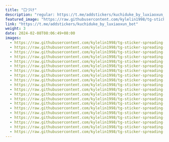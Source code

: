 ```yaml
---
title: "口づけ"
description: "regular: https://t.me/addstickers/kuchiduke_by_luxiaoxun_bot"
featured_image: "https://raw.githubusercontent.com/kylelin1998/tg-sticker-spreading-worldwide-images/main/img/9f3156b5-e36a-40b2-886e-290374850bd0.jpg"
link: "https://t.me/addstickers/kuchiduke_by_luxiaoxun_bot"
weight: 3
date: 2024-02-08T08:06:49+08:00
images:
  - https://raw.githubusercontent.com/kylelin1998/tg-sticker-spreading-worldwide-images/main/img/9f3156b5-e36a-40b2-886e-290374850bd0.jpg
  - https://raw.githubusercontent.com/kylelin1998/tg-sticker-spreading-worldwide-images/main/img/46683edf-ed92-4f1b-ac05-c85c666a96dc.jpg
  - https://raw.githubusercontent.com/kylelin1998/tg-sticker-spreading-worldwide-images/main/img/661da89c-79a0-4c2a-b5b9-49fbba4484e3.jpg
  - https://raw.githubusercontent.com/kylelin1998/tg-sticker-spreading-worldwide-images/main/img/50ba66d5-416c-42a9-8d7e-70a2c4d0f698.jpg
  - https://raw.githubusercontent.com/kylelin1998/tg-sticker-spreading-worldwide-images/main/img/83f81554-1051-48d2-92f5-f315866198a5.jpg
  - https://raw.githubusercontent.com/kylelin1998/tg-sticker-spreading-worldwide-images/main/img/fcbfaecc-ed17-4381-bf85-a8949a0b5800.jpg
  - https://raw.githubusercontent.com/kylelin1998/tg-sticker-spreading-worldwide-images/main/img/54ed377e-1cca-424a-9168-456b5dbcec57.jpg
  - https://raw.githubusercontent.com/kylelin1998/tg-sticker-spreading-worldwide-images/main/img/bab3f3ba-3370-453e-8203-699040a8f697.jpg
  - https://raw.githubusercontent.com/kylelin1998/tg-sticker-spreading-worldwide-images/main/img/c08dabff-a366-4cf0-901e-fa5604792d76.jpg
  - https://raw.githubusercontent.com/kylelin1998/tg-sticker-spreading-worldwide-images/main/img/74aa1430-69db-4056-b30a-936970ca92b6.jpg
  - https://raw.githubusercontent.com/kylelin1998/tg-sticker-spreading-worldwide-images/main/img/c4cfe138-5ac9-4c99-b5e8-f9dde0f3fd8e.jpg
  - https://raw.githubusercontent.com/kylelin1998/tg-sticker-spreading-worldwide-images/main/img/93cd80ac-6035-47e6-a235-d34748762e56.jpg
  - https://raw.githubusercontent.com/kylelin1998/tg-sticker-spreading-worldwide-images/main/img/25ae85cc-a80e-4f44-8574-80e25e5ac4b1.jpg
  - https://raw.githubusercontent.com/kylelin1998/tg-sticker-spreading-worldwide-images/main/img/8669854c-4cbf-42f9-82bd-9948b70df710.jpg
  - https://raw.githubusercontent.com/kylelin1998/tg-sticker-spreading-worldwide-images/main/img/86f83b04-f568-4b81-a4d5-ca8766b0df1e.jpg
  - https://raw.githubusercontent.com/kylelin1998/tg-sticker-spreading-worldwide-images/main/img/b66e099c-6eff-4232-b857-d9b255b3551a.jpg
  - https://raw.githubusercontent.com/kylelin1998/tg-sticker-spreading-worldwide-images/main/img/34761b07-bac2-40d4-a5b5-af3902bfe4ab.jpg
  - https://raw.githubusercontent.com/kylelin1998/tg-sticker-spreading-worldwide-images/main/img/e743bdcf-2296-4221-93d0-3b58d5e28797.jpg
  - https://raw.githubusercontent.com/kylelin1998/tg-sticker-spreading-worldwide-images/main/img/f9e784da-ec41-4d16-a5a0-9fc7c86960e4.jpg
  - https://raw.githubusercontent.com/kylelin1998/tg-sticker-spreading-worldwide-images/main/img/30f0579e-d8ca-4134-b776-14129f9bb597.jpg
---
```


